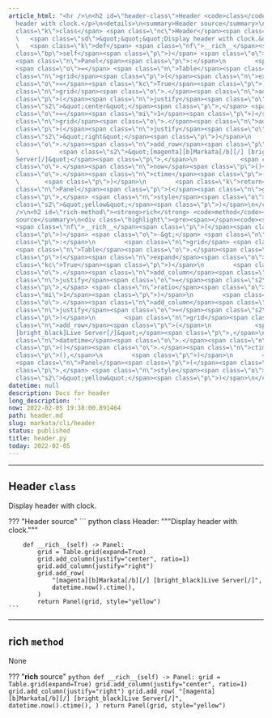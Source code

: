 ```yaml
---
article_html: "<hr />\n<h2 id=\"header-class\">Header <code>class</code></h2>\n<p>Display
  header with clock.</p>\n<details>\n<summary>Header source</summary>\n<div class=\"highlight\"><pre><span></span><code><span
  class=\"k\">class</span> <span class=\"nc\">Header</span><span class=\"p\">:</span>\n
  \   <span class=\"sd\">&quot;&quot;&quot;Display header with clock.&quot;&quot;&quot;</span>\n\n
  \   <span class=\"k\">def</span> <span class=\"nf\">__rich__</span><span class=\"p\">(</span><span
  class=\"bp\">self</span><span class=\"p\">)</span> <span class=\"o\">-&gt;</span>
  <span class=\"n\">Panel</span><span class=\"p\">:</span>\n        <span class=\"n\">grid</span>
  <span class=\"o\">=</span> <span class=\"n\">Table</span><span class=\"o\">.</span><span
  class=\"n\">grid</span><span class=\"p\">(</span><span class=\"n\">expand</span><span
  class=\"o\">=</span><span class=\"kc\">True</span><span class=\"p\">)</span>\n        <span
  class=\"n\">grid</span><span class=\"o\">.</span><span class=\"n\">add_column</span><span
  class=\"p\">(</span><span class=\"n\">justify</span><span class=\"o\">=</span><span
  class=\"s2\">&quot;center&quot;</span><span class=\"p\">,</span> <span class=\"n\">ratio</span><span
  class=\"o\">=</span><span class=\"mi\">1</span><span class=\"p\">)</span>\n        <span
  class=\"n\">grid</span><span class=\"o\">.</span><span class=\"n\">add_column</span><span
  class=\"p\">(</span><span class=\"n\">justify</span><span class=\"o\">=</span><span
  class=\"s2\">&quot;right&quot;</span><span class=\"p\">)</span>\n        <span class=\"n\">grid</span><span
  class=\"o\">.</span><span class=\"n\">add_row</span><span class=\"p\">(</span>\n
  \           <span class=\"s2\">&quot;[magenta][b]Markata[/b][/] [bright_black]Live
  Server[/]&quot;</span><span class=\"p\">,</span>\n            <span class=\"n\">datetime</span><span
  class=\"o\">.</span><span class=\"n\">now</span><span class=\"p\">()</span><span
  class=\"o\">.</span><span class=\"n\">ctime</span><span class=\"p\">(),</span>\n
  \       <span class=\"p\">)</span>\n        <span class=\"k\">return</span> <span
  class=\"n\">Panel</span><span class=\"p\">(</span><span class=\"n\">grid</span><span
  class=\"p\">,</span> <span class=\"n\">style</span><span class=\"o\">=</span><span
  class=\"s2\">&quot;yellow&quot;</span><span class=\"p\">)</span>\n</code></pre></div>\n</details>\n<hr
  />\n<h2 id=\"rich-method\"><strong>rich</strong> <code>method</code></h2>\n<p>None</p>\n<details>\n<summary><strong>rich</strong>
  source</summary>\n<div class=\"highlight\"><pre><span></span><code><span class=\"k\">def</span>
  <span class=\"nf\">__rich__</span><span class=\"p\">(</span><span class=\"bp\">self</span><span
  class=\"p\">)</span> <span class=\"o\">-&gt;</span> <span class=\"n\">Panel</span><span
  class=\"p\">:</span>\n        <span class=\"n\">grid</span> <span class=\"o\">=</span>
  <span class=\"n\">Table</span><span class=\"o\">.</span><span class=\"n\">grid</span><span
  class=\"p\">(</span><span class=\"n\">expand</span><span class=\"o\">=</span><span
  class=\"kc\">True</span><span class=\"p\">)</span>\n        <span class=\"n\">grid</span><span
  class=\"o\">.</span><span class=\"n\">add_column</span><span class=\"p\">(</span><span
  class=\"n\">justify</span><span class=\"o\">=</span><span class=\"s2\">&quot;center&quot;</span><span
  class=\"p\">,</span> <span class=\"n\">ratio</span><span class=\"o\">=</span><span
  class=\"mi\">1</span><span class=\"p\">)</span>\n        <span class=\"n\">grid</span><span
  class=\"o\">.</span><span class=\"n\">add_column</span><span class=\"p\">(</span><span
  class=\"n\">justify</span><span class=\"o\">=</span><span class=\"s2\">&quot;right&quot;</span><span
  class=\"p\">)</span>\n        <span class=\"n\">grid</span><span class=\"o\">.</span><span
  class=\"n\">add_row</span><span class=\"p\">(</span>\n            <span class=\"s2\">&quot;[magenta][b]Markata[/b][/]
  [bright_black]Live Server[/]&quot;</span><span class=\"p\">,</span>\n            <span
  class=\"n\">datetime</span><span class=\"o\">.</span><span class=\"n\">now</span><span
  class=\"p\">()</span><span class=\"o\">.</span><span class=\"n\">ctime</span><span
  class=\"p\">(),</span>\n        <span class=\"p\">)</span>\n        <span class=\"k\">return</span>
  <span class=\"n\">Panel</span><span class=\"p\">(</span><span class=\"n\">grid</span><span
  class=\"p\">,</span> <span class=\"n\">style</span><span class=\"o\">=</span><span
  class=\"s2\">&quot;yellow&quot;</span><span class=\"p\">)</span>\n</code></pre></div>\n</details>"
datetime: null
description: Docs for header
long_description: ''
now: 2022-02-05 19:38:00.891464
path: header.md
slug: markata/cli/header
status: published
title: header.py
today: 2022-02-05
---
```


---

## Header `class`

Display header with clock.

??? "Header source"
    ``` python
    class Header:
        """Display header with clock."""

        def __rich__(self) -> Panel:
            grid = Table.grid(expand=True)
            grid.add_column(justify="center", ratio=1)
            grid.add_column(justify="right")
            grid.add_row(
                "[magenta][b]Markata[/b][/] [bright_black]Live Server[/]",
                datetime.now().ctime(),
            )
            return Panel(grid, style="yellow")
    ```


---

## __rich__ `method`

None

??? "__rich__ source"
    ``` python
    def __rich__(self) -> Panel:
            grid = Table.grid(expand=True)
            grid.add_column(justify="center", ratio=1)
            grid.add_column(justify="right")
            grid.add_row(
                "[magenta][b]Markata[/b][/] [bright_black]Live Server[/]",
                datetime.now().ctime(),
            )
            return Panel(grid, style="yellow")
    ```